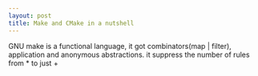 ```yaml
---
layout: post
title: Make and CMake in a nutshell
---
```


GNU make is a functional language, it got combinators(map | filter), application and anonymous abstractions.
it suppress the number of rules from <number-of-targets> * <number-of-platforms> to just <number-of-targets> + <number-of-platforms>